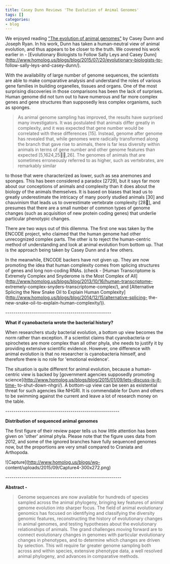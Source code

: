 ```yaml
---
title: Casey Dunn Reviews 'The Evolution of Animal Genomes'
tags: []
categories:
- blog
---
```

We enjoyed reading ["The evolution of animal
genomes"](http://www.ncbi.nlm.nih.gov/pubmed/26363125) by Casey Dunn and
Joseph Ryan. In his work, Dunn has taken a human-neutral view of animal
evolution, and thus appears to be closer to the truth. We covered his work
earlier in - [Evolutionary Biologists to Follow Sally Leys and Casey
Dunn](http://www.homolog.us/blogs/blog/2015/07/20/evolutionary-biologists-to-
follow-sally-leys-and-casey-dunn/).
<!--more-->

With the availability of large number of genome sequences, the scientists are
able to make comparative analysis and understand the roles of various gene
families in building organelles, tissues and organs. One of the most
surprising discoveries in those comparisons has been the lack of surprises.
Human genome did not turn out to have numerous and far more complex genes and
gene structures than supposedly less complex organisms, such as sponges.

> As animal genome sampling has improved, the results have surprised many
investigators. It was postulated that animals differ greatly in complexity,
and it was expected that gene number would be correlated with these
differences [15]. Instead, genome after genome has revealed that, while
genomes were radically transformed along the branch that gave rise to animals,
there is far less diversity within animals in terms of gene number and other
genome features than expected [5,1624,25,26]. The genomes of animals that
are sometimes erroneously referred to as higher, such as vertebrates, are
remarkably similar

to those that were characterized as lower, such as sea anemones and sponges.
This has been considered a paradox [2729], but it says far more about our
conceptions of animals and complexity than it does about the biology of the
animals themselves. It is based on biases that lead us to greatly
underestimate the intricacy of many poorly studied animals [30] and chauvinism
that leads us to overestimate vertebrate complexity [28], and presumes that
there are a small number of common types of genome changes (such as
acquisition of new protein coding genes) that underlie particular phenotypic
changes.

There are two ways out of this dilemma. The first one was taken by the ENCODE
project, who claimed that the human genome had other unrecognized complex
parts. The other is to reject the human-centric method of understanding and
look at animal evolution from bottom up. That is the approach being taken by
Casey Dunn and a few others.

In the meanwhile, ENCODE backers have not given up. They are now promoting the
idea that human complexity comes from splicing structures of genes and long
non-coding RNAs. (check - [Human Transcriptome is Extremely Complex and
Snyderome is the Most Complex of
All](http://www.homolog.us/blogs/blog/2013/10/16/human-transcriptome-
extremely-complex-snyders-transcriptome-complex/), and [Alternative Splicing
the New Snake Oil to Explain Human
Complexity](http://www.homolog.us/blogs/blog/2014/12/15/alternative-splicing-
the-new-snake-oil-to-explain-human-complexity/)).

\----------------------------------------------------

**What if cyanobacteria wrote the bacterial history?**

When researchers study bacterial evolution, a bottom up view becomes the norm
rather than exception. If a scientist claims that cyanobacteria or spirochetes
are more complex than all other phyla, she needs to justify it by providing
extensive scientific evidence. However, one difference with animal evolution
is that no researcher is cyanobacteria himself, and therefore there is no role
for 'emotional evidence'.

The situation is quite different for animal evolution, because a human-centric
view is backed by [government agencies supposedly promoting
science](http://www.homolog.us/blogs/blog/2015/01/09/lets-discuss-is-it-time-
to-shut-down-nhgri/). A bottom-up view can be seen as existential threat for
such agencies like NHGRI. It is commendable for Dunn and others to be swimming
against the current and leave a lot of research money on the table.

\--------------------------------------------------------

**Distribution of sequenced animal genomes**

The first figure of their review paper tells us how little attention has been
given on 'other' animal phyla. Please note that the figure uses data from
2012, and some of the ignored branches have fully sequenced genomes now, but
the proportions are very small compared to Craniata and Arthopoda.

![Capture](http://www.homolog.us/blogs/wp-
content/uploads/2015/09/Capture4-300x272.png)

\---------------------------------------------------------

**Abstract -**

> Genome sequences are now available for hundreds of species sampled across
the animal phylogeny, bringing key features of animal genome evolution into
sharper focus. The field of animal evolutionary genomics has focused on
identifying and classifying the diversity genomic features, reconstructing the
history of evolutionary changes in animal genomes, and testing hypotheses
about the evolutionary relationships of animals. The grand challenges moving
forward are to connect evolutionary changes in genomes with particular
evolutionary changes in phenotypes, and to determine which changes are driven
by selection. This will require far greater genome sampling both across and
within species, extensive phenotype data, a well resolved animal phylogeny,
and advances in comparative methods.

